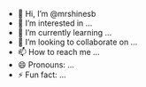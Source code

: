 - 👋 Hi, I’m @mrshinesb
- 👀 I’m interested in ...
- 🌱 I’m currently learning ...
- 💞️ I’m looking to collaborate on ...
- 📫 How to reach me ...
- 😄 Pronouns: ...
- ⚡ Fun fact: ...

<!---
mrshinesb/mrshinesb is a ✨ special ✨ repository because its `README.md` (this file) appears on your GitHub profile.
You can click the Preview link to take a look at your changes.
--->
